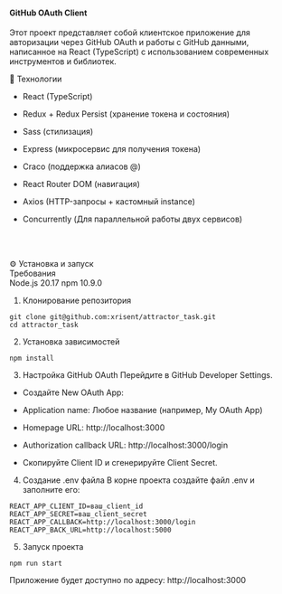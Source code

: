 #### GitHub OAuth Client
Этот проект представляет собой клиентское приложение для авторизации через GitHub OAuth и работы с GitHub данными, написанное на React (TypeScript) с использованием современных инструментов и библиотек.

🚀 Технологии
- React (TypeScript)

- Redux + Redux Persist (хранение токена и состояния)

- Sass (стилизация)

- Express (микросервис для получения токена)

- Craco (поддержка алиасов @)

- React Router DOM (навигация)

- Axios (HTTP-запросы + кастомный instance)

- Concurrently (Для параллельной работы двух сервисов)

<br/>
<br/>

⚙️ Установка и запуск
<br/>
Требования
<br/>
Node.js 20.17
npm 10.9.0

1. Клонирование репозитория
```
git clone git@github.com:xrisent/attractor_task.git
cd attractor_task
```
2. Установка зависимостей
```
npm install
```
3. Настройка GitHub OAuth
Перейдите в GitHub Developer Settings.

- Создайте New OAuth App:

- Application name: Любое название (например, My OAuth App)

- Homepage URL: http://localhost:3000

- Authorization callback URL: http://localhost:3000/login

- Скопируйте Client ID и сгенерируйте Client Secret.

4. Создание .env файла
В корне проекта создайте файл .env и заполните его:
```
REACT_APP_CLIENT_ID=ваш_client_id
REACT_APP_SECRET=ваш_client_secret
REACT_APP_CALLBACK=http://localhost:3000/login
REACT_APP_BACK_URL=http://localhost:5000
```
5. Запуск проекта
```
npm run start
```
Приложение будет доступно по адресу: http://localhost:3000

